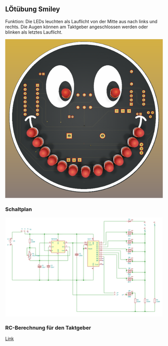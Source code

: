 ## LÖtübung Smiley
Funktion: Die LEDs leuchten als Lauflicht von der Mitte aus nach links und rechts. Die Augen können am Taktgeber angeschlossen werden oder blinken als letztes Lauflicht.

![image](https://github.com/frankyhub/Loetkurs/blob/master/L8-Smiley/pic/Smiley2.png)

### Schaltplan
![image](https://github.com/frankyhub/Loetkurs/blob/master/L8-Smiley/pic/Schaltplan.png)

### RC-Berechnung für den Taktgeber
[Link](http://frankyhub.de/555/htmltools/calc_ne555.html)

